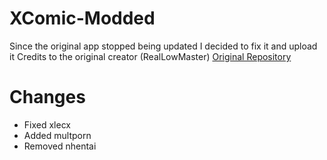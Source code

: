 # XComic-Modded
 
Since the original app stopped being updated I decided to fix it and upload it
Credits to the original creator (RealLowMaster) 
[Original Repository](https://github.com/RealLowMaster/X-Comic-Downloader-Project)

# Changes
- Fixed xlecx
- Added multporn
- Removed nhentai
